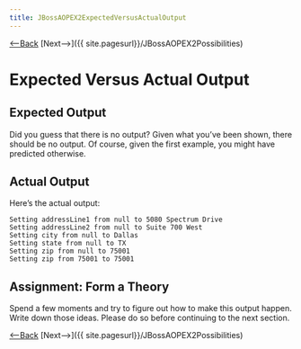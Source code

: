 ```yaml
---
title: JBossAOPEX2ExpectedVersusActualOutput
---
```

[<--Back]({{_site.pagesurl}}/JBoss_AOP_Example_2) [Next-->]({{ site.pagesurl}}/JBossAOPEX2Possibilities)

# Expected Versus Actual Output

## Expected Output
Did you guess that there is no output? Given what you’ve been shown, there should be no output. Of course, given the first example, you might have predicted otherwise.
## Actual Output
Here’s the actual output:

```
Setting addressLine1 from null to 5080 Spectrum Drive
Setting addressLine2 from null to Suite 700 West
Setting city from null to Dallas
Setting state from null to TX
Setting zip from null to 75001
Setting zip from 75001 to 75001
```
## Assignment: Form a Theory
Spend a few moments and try to figure out how to make this output happen. Write down those ideas. Please do so before continuing to the next section.

[<--Back]({{_site.pagesurl}}/JBoss_AOP_Example_2) [Next-->]({{ site.pagesurl}}/JBossAOPEX2Possibilities)
